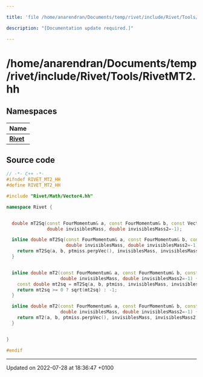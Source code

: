 ```yaml
---

title: 'file /home/anarendran/Documents/temp/rivet/include/Rivet/Tools/RivetMT2.hh'

description: "[Documentation update required.]"

---
```


# /home/anarendran/Documents/temp/rivet/include/Rivet/Tools/RivetMT2.hh



## Namespaces

| Name           |
| -------------- |
| **[Rivet](/documentation/code/namespaces/namespacerivet/)**  |




## Source code

```cpp
// -*- C++ -*-
#ifndef RIVET_MT2_HH
#define RIVET_MT2_HH

#include "Rivet/Math/Vector4.hh"

namespace Rivet {


  double mT2Sq(const FourMomentum& a, const FourMomentum& b, const Vector3& ptmiss,
               double invisiblesMass, double invisiblesMass2=-1);

  inline double mT2Sq(const FourMomentum& a, const FourMomentum& b, const FourMomentum& ptmiss,
                      double invisiblesMass, double invisiblesMass2=-1) {
    return mT2Sq(a, b, ptmiss.perpVec(), invisiblesMass, invisiblesMass2);
  }


  inline double mT2(const FourMomentum& a, const FourMomentum& b, const Vector3& ptmiss,
                    double invisiblesMass, double invisiblesMass2=-1) {
    const double mt2sq = mT2Sq(a, b, ptmiss, invisiblesMass, invisiblesMass2);
    return mt2sq >= 0 ? sqrt(mt2sq) : -1;
  }

  inline double mT2(const FourMomentum& a, const FourMomentum& b, const FourMomentum& ptmiss,
                    double invisiblesMass, double invisiblesMass2=-1) {
    return mT2(a, b, ptmiss.perpVec(), invisiblesMass, invisiblesMass2);
  }


}

#endif
```


-------------------------------

Updated on 2022-07-28 at 18:36:47 +0100
